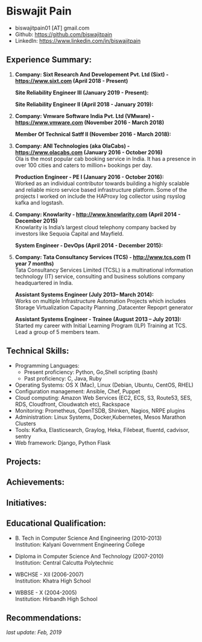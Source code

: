 #  Biswajit Pain

  * biswajitpain01 [AT]  gmail.com
  * Github: <https://github.com/biswajitpain>
  * LinkedIn: <https://www.linkedin.com/in/biswajitpain>
 

## Experience Summary:
 1. **Company: Sixt Research And Developement Pvt. Ltd (Sixt) - <https://www.sixt.com> (April 2018 - Present)** 

    **Site Reliability Engineer III (January 2019 - Present):**

    **Site Reliability Engineer II (April 2018 - January 2019):**

 2. **Company: Vmware Software India Pvt. Ltd (VMware) - <https://www.vmware.com> (November 2016 - March 2018)**

    **Member Of Technical Satff II (November 2016 - March 2018):** 

 3. **Company: ANI Technologies (aka OlaCabs) - <https://www.olacabs.com> (January 2016 - October 2016)**  
    Ola is the most popular cab booking service in India. It has a presence in over 100 cities and caters to million+ bookings per day.

    **Production Engineer - PE I (January 2016 - October 2016):**  
    Worked as an individual contributor towards building a highly scalable and reliable micro service based infrastructure platform. Some of the projects I worked on include the HAProxy log collector using rsyslog kafka and logstash.

 4. **Company: Knowlarity - <http://www.knowlarity.com> (April 2014 - December 2015)**  
    Knowlarity is India’s largest cloud telephony company backed by investors like Sequoia Capital and Mayfield.

    **System Engineer - DevOps (April 2014 - December 2015):**  
    


 5. **Company: Tata Consultancy Services (TCS) - <http://www.tcs.com> (1 year 7 months)**  
    Tata Consultancy Services Limited (TCSL) is a multinational information technology (IT) service, consulting and business solutions company headquartered in India.

    **Assistant Systems Engineer (July 2013– March 2014):**  
    Works on multiple Infrastructure Automation Projects which includes Storage Virtualization Capacity Planning ,Datacenter Repoprt generator

    **Assistant Systems Engineer - Trainee (August 2013 – July 2013):**  
    Started my career with Initial Learning Program (ILP) Training at TCS. Lead a group of 5 members team.

## Technical Skills:

  * Programming Languages:
      * Present proficiency:  Python, Go,Shell scripting (bash)
      * Past proficiency: C, Java, Ruby
  * Operating Systems: OS X (Mac), Linux (Debian, Ubuntu, CentOS, RHEL)
  * Configuration management: Ansible, Chef, Puppet
  * Cloud computing: Amazon Web Services (EC2, ECS, S3, Route53, SES, RDS, Cloudfront, Cloudwatch etc), Rackspace
  * Monitoring: Prometheus, OpenTSDB, Shinken, Nagios, NRPE plugins
  * Administration: Linux Systems, Docker,Kubernetes, Mesos Marathon Clusters
  * Tools: Kafka, Elasticsearch, Graylog, Heka, Filebeat, fluentd, cadvisor, sentry
  * Web framework: Django, Python Flask


## Projects:


## Achievements:


## Initiatives:


## Educational Qualification:

  * B. Tech in  Computer Science And Engineering (2010-2013)  
    Institution: Kalyani Government Engineering College  

  * Diploma in  Computer Science And Technology (2007-2010)  
    Institution: Central Calcutta Polytechnic  

  * WBCHSE - XII (2006-2007)  
    Institution: Khatra High School  

  * WBBSE - X (2004-2005)  
    Institution: Hirbandh High School  

## Recommendations:



*last update: Feb, 2019*
